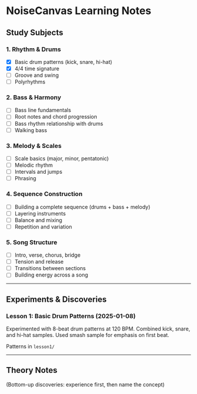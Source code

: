 # NoiseCanvas Learning Notes

## Study Subjects

### 1. Rhythm & Drums
- [x] Basic drum patterns (kick, snare, hi-hat)
- [x] 4/4 time signature
- [ ] Groove and swing
- [ ] Polyrhythms

### 2. Bass & Harmony
- [ ] Bass line fundamentals
- [ ] Root notes and chord progression
- [ ] Bass rhythm relationship with drums
- [ ] Walking bass

### 3. Melody & Scales
- [ ] Scale basics (major, minor, pentatonic)
- [ ] Melodic rhythm
- [ ] Intervals and jumps
- [ ] Phrasing

### 4. Sequence Construction
- [ ] Building a complete sequence (drums + bass + melody)
- [ ] Layering instruments
- [ ] Balance and mixing
- [ ] Repetition and variation

### 5. Song Structure
- [ ] Intro, verse, chorus, bridge
- [ ] Tension and release
- [ ] Transitions between sections
- [ ] Building energy across a song

---

## Experiments & Discoveries

### Lesson 1: Basic Drum Patterns (2025-01-08)

Experimented with 8-beat drum patterns at 120 BPM. Combined kick, snare, and hi-hat samples.
Used smash sample for emphasis on first beat.

Patterns in `lesson1/`

---

## Theory Notes

(Bottom-up discoveries: experience first, then name the concept)
